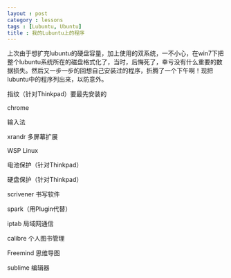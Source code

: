 ```yaml
---
layout : post
category : lessons
tags : [Lubuntu, Ubuntu]
title : 我的Lubuntu上的程序
---
```


上次由于想扩充lubuntu的硬盘容量，加上使用的双系统，一不小心，在win7下把整个lubuntu系统所在的磁盘格式化了，当时，后悔死了，幸亏没有什么重要的数据损失。然后又一步一步的回想自己安装过的程序，折腾了一个下午啊！现把lubuntu中的程序列出来，以防意外。


指纹（针对Thinkpad）要最先安装的

chrome

输入法

xrandr 多屏幕扩展

WSP Linux

电池保护（针对Thinkpad）

硬盘保护（针对Thinkpad）

scrivener 书写软件

spark（用Plugin代替）

iptab 局域网通信

calibre 个人图书管理

Freemind 思维导图

sublime 编辑器

